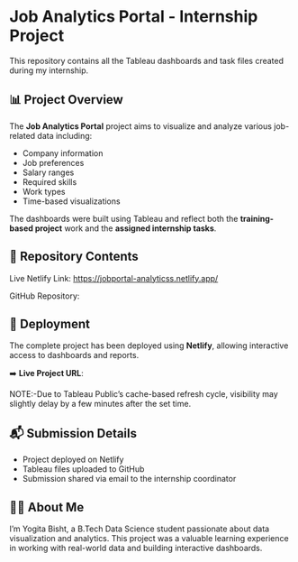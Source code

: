 # Job Analytics Portal - Internship Project

This repository contains all the Tableau dashboards and task files created during my internship.

## 📊 Project Overview

The **Job Analytics Portal** project aims to visualize and analyze various job-related data including:
- Company information
- Job preferences
- Salary ranges
- Required skills
- Work types
- Time-based visualizations

The dashboards were built using Tableau and reflect both the **training-based project** work and the **assigned internship tasks**.

## 📁 Repository Contents
Live Netlify Link: https://jobportal-analyticss.netlify.app/

GitHub Repository: 


## 🔗 Deployment

The complete project has been deployed using **Netlify**, allowing interactive access to dashboards and reports.

➡️ **Live Project URL**: 

NOTE:-Due to Tableau Public’s cache-based refresh cycle, visibility may slightly delay by a few minutes after the set time.

## 📬 Submission Details

- Project deployed on Netlify
- Tableau files uploaded to GitHub
- Submission shared via email to the internship coordinator

## 🙋‍♀️ About Me

I’m Yogita Bisht, a B.Tech Data Science student passionate about data visualization and analytics. This project was a valuable learning experience in working with real-world data and building interactive dashboards.


